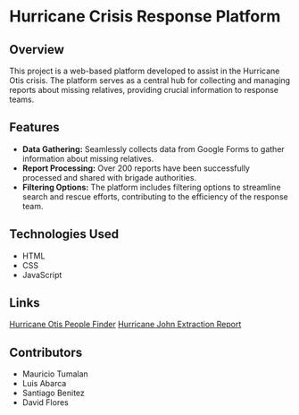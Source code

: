 # Hurricane Crisis Response Platform

## Overview

This project is a web-based platform developed to assist in the Hurricane Otis crisis. The platform serves as a central hub for collecting and managing reports about missing relatives, providing crucial information to response teams.

## Features

- **Data Gathering:** Seamlessly collects data from Google Forms to gather information about missing relatives.
- **Report Processing:** Over 200 reports have been successfully processed and shared with brigade authorities.
- **Filtering Options:** The platform includes filtering options to streamline search and rescue efforts, contributing to the efficiency of the response team.

## Technologies Used

- HTML
- CSS
- JavaScript

## Links
[Hurricane Otis People Finder](https://mtumalan.github.io/poracapulco/huracanotis/)
[Hurricane John Extraction Report](https://mtumalan.github.io/poracapulco/huracanotis/)

## Contributors

- Mauricio Tumalan
- Luis Abarca
- Santiago Benitez
- David Flores 
